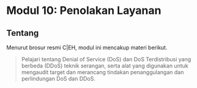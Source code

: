 # Modul 10: Penolakan Layanan

## Tentang

Menurut brosur resmi C|EH, modul ini mencakup materi berikut.

> Pelajari tentang Denial of Service (DoS) dan DoS Terdistribusi yang berbeda
(DDoS) teknik serangan, serta alat yang digunakan untuk mengaudit target dan
merancang tindakan penanggulangan dan perlindungan DoS dan DDoS.
